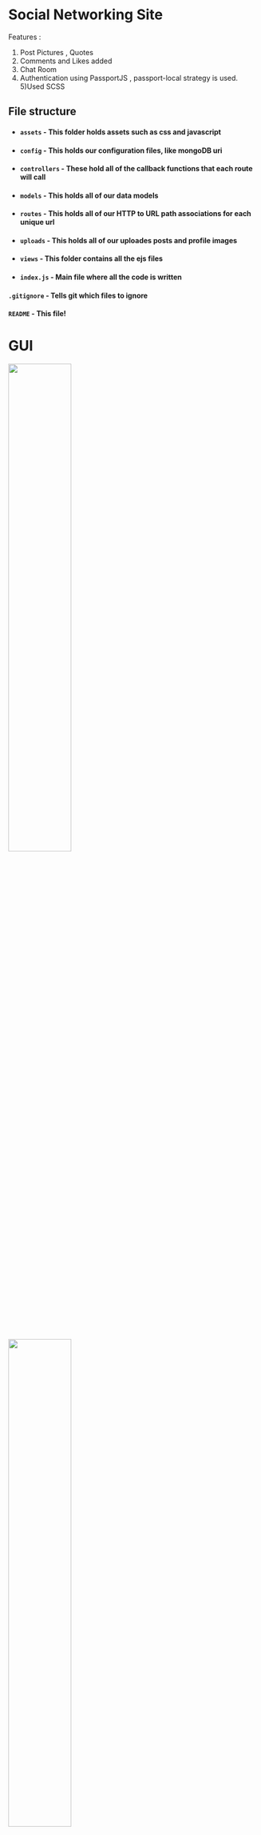 # Social Networking Site 

Features :
1) Post Pictures , Quotes
2) Comments and Likes added
3) Chat Room
4) Authentication using PassportJS , passport-local strategy is used.
5)Used SCSS

## File structure
- #### `assets` - This folder holds assets such as css and javascript
- #### `config` - This holds our configuration files, like mongoDB uri
- #### `controllers` - These hold all of the callback functions that each route will call
- #### `models` - This holds all of our data models
- #### `routes` - This holds all of our HTTP to URL path associations for each unique url
- #### `uploads` - This holds all of our uploades posts and profile images
 - #### `views` -  This folder contains all the ejs files
- #### `index.js` - Main file where all the code is written 
#### `.gitignore` - Tells git which files to ignore
#### `README` - This file!


# GUI
<image src="main_page.jpeg" height="50%" width="50%" >
<br>
<image src="home_page.jpeg" height="50%" width="50%" >
